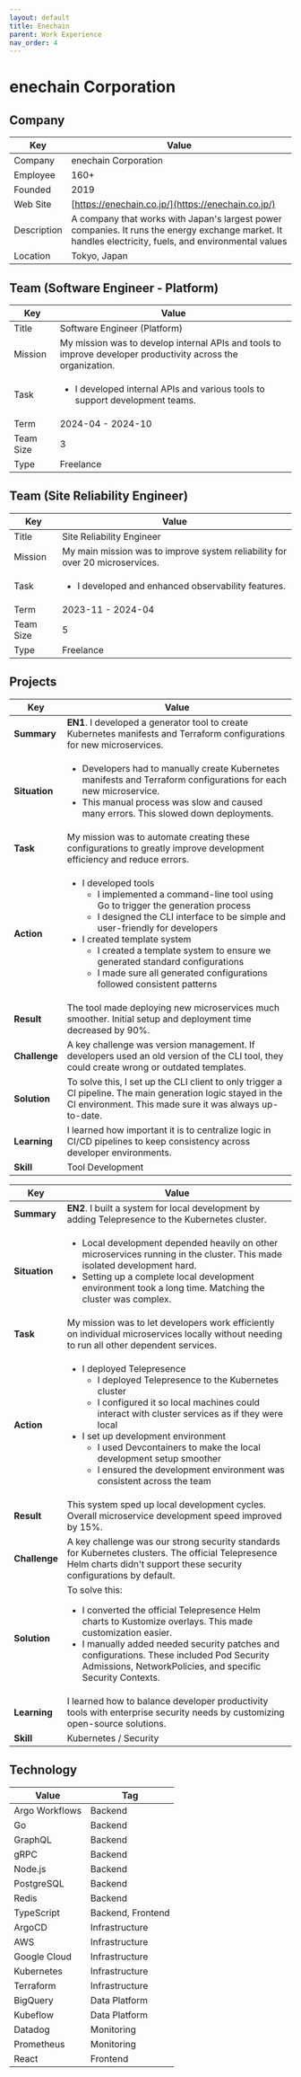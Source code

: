 ```yaml
---
layout: default
title: Enechain
parent: Work Experience
nav_order: 4
---
```


# enechain Corporation

## Company

| Key         | Value                                                                                                                                                     |
| ----------- | --------------------------------------------------------------------------------------------------------------------------------------------------------- |
| Company     | enechain Corporation                                                                                                                                      |
| Employee    | 160+                                                                                                                                                      |
| Founded     | 2019                                                                                                                                                      |
| Web Site    | [https://enechain.co.jp/](https://enechain.co.jp/)                                                                                                    |
| Description | A company that works with Japan's largest power companies. It runs the energy exchange market. It handles electricity, fuels, and environmental values |
| Location    | Tokyo, Japan                                                                                                                                              |

## Team (Software Engineer - Platform)

<table>
  <thead>
    <tr>
      <th>Key</th>
      <th>Value</th>
    </tr>
  </thead>
  <tbody>
    <tr>
      <td>Title</td>
      <td>Software Engineer (Platform)</td>
    </tr>
    <tr>
      <td>Mission</td>
      <td>My mission was to develop internal APIs and tools to improve developer productivity across the organization.</td>
    </tr>
    <tr>
      <td>Task</td>
      <td>
        <ul>
          <li>I developed internal APIs and various tools to support development teams.</li>
        </ul>
      </td>
    </tr>
    <tr>
      <td>Term</td>
      <td>2024-04 - 2024-10</td>
    </tr>
    <tr>
      <td>Team Size</td>
      <td>3</td>
    </tr>
    <tr>
      <td>Type</td>
      <td>Freelance</td>
    </tr>
  </tbody>
</table>

## Team (Site Reliability Engineer)

<table>
  <thead>
    <tr>
      <th>Key</th>
      <th>Value</th>
    </tr>
  </thead>
  <tbody>
    <tr>
      <td>Title</td>
      <td>Site Reliability Engineer</td>
    </tr>
    <tr>
      <td>Mission</td>
      <td>My main mission was to improve system reliability for over 20 microservices.</td>
    </tr>
    <tr>
      <td>Task</td>
      <td>
        <ul>
          <li>I developed and enhanced observability features.</li>
        </ul>
      </td>
    </tr>
    <tr>
      <td>Term</td>
      <td>2023-11 - 2024-04</td>
    </tr>
    <tr>
      <td>Team Size</td>
      <td>5</td>
    </tr>
    <tr>
      <td>Type</td>
      <td>Freelance</td>
    </tr>
  </tbody>
</table>

## Projects

<table>
  <thead>
    <tr>
      <th>Key</th>
      <th>Value</th>
    </tr>
  </thead>
  <tbody>
    <tr>
      <td><strong>Summary</strong></td>
      <td><strong>EN1</strong>. I developed a generator tool to create Kubernetes manifests and Terraform configurations for new microservices.</td>
    </tr>
    <tr>
      <td><strong>Situation</strong></td>
      <td>
        <ul>
          <li>Developers had to manually create Kubernetes manifests and Terraform configurations for each new microservice.</li>
          <li>This manual process was slow and caused many errors. This slowed down deployments.</li>
        </ul>
      </td>
    </tr>
    <tr>
      <td><strong>Task</strong></td>
      <td>My mission was to automate creating these configurations to greatly improve development efficiency and reduce errors.</td>
    </tr>
    <tr>
      <td><strong>Action</strong></td>
      <td>
        <ul>
          <li>I developed tools
            <ul>
              <li>I implemented a command-line tool using Go to trigger the generation process</li>
              <li>I designed the CLI interface to be simple and user-friendly for developers</li>
            </ul>
          </li>
          <li>I created template system
            <ul>
              <li>I created a template system to ensure we generated standard configurations</li>
              <li>I made sure all generated configurations followed consistent patterns</li>
            </ul>
          </li>
        </ul>
      </td>
    </tr>
    <tr>
      <td><strong>Result</strong></td>
      <td>The tool made deploying new microservices much smoother. Initial setup and deployment time decreased by 90%.</td>
    </tr>
    <tr>
      <td><strong>Challenge</strong></td>
      <td>A key challenge was version management. If developers used an old version of the CLI tool, they could create wrong or outdated templates.</td>
    </tr>
    <tr>
      <td><strong>Solution</strong></td>
      <td>To solve this, I set up the CLI client to only trigger a CI pipeline. The main generation logic stayed in the CI environment. This made sure it was always up-to-date.</td>
    </tr>
    <tr>
      <td><strong>Learning</strong></td>
      <td>I learned how important it is to centralize logic in CI/CD pipelines to keep consistency across developer environments.</td>
    </tr>
    <tr>
      <td><strong>Skill</strong></td>
      <td>Tool Development</td>
    </tr>
  </tbody>
</table>

<table>
  <thead>
    <tr>
      <th>Key</th>
      <th>Value</th>
    </tr>
  </thead>
  <tbody>
    <tr>
      <td><strong>Summary</strong></td>
      <td><strong>EN2</strong>. I built a system for local development by adding Telepresence to the Kubernetes cluster.</td>
    </tr>
    <tr>
      <td><strong>Situation</strong></td>
      <td>
        <ul>
          <li>Local development depended heavily on other microservices running in the cluster. This made isolated development hard.</li>
          <li>Setting up a complete local development environment took a long time. Matching the cluster was complex.</li>
        </ul>
      </td>
    </tr>
    <tr>
      <td><strong>Task</strong></td>
      <td>My mission was to let developers work efficiently on individual microservices locally without needing to run all other dependent services.</td>
    </tr>
    <tr>
      <td><strong>Action</strong></td>
      <td>
        <ul>
          <li>I deployed Telepresence
            <ul>
              <li>I deployed Telepresence to the Kubernetes cluster</li>
              <li>I configured it so local machines could interact with cluster services as if they were local</li>
            </ul>
          </li>
          <li>I set up development environment
            <ul>
              <li>I used Devcontainers to make the local development setup smoother</li>
              <li>I ensured the development environment was consistent across the team</li>
            </ul>
          </li>
        </ul>
      </td>
    </tr>
    <tr>
      <td><strong>Result</strong></td>
      <td>This system sped up local development cycles. Overall microservice development speed improved by 15%.</td>
    </tr>
    <tr>
      <td><strong>Challenge</strong></td>
      <td>A key challenge was our strong security standards for Kubernetes clusters. The official Telepresence Helm charts didn't support these security configurations by default.</td>
    </tr>
    <tr>
      <td><strong>Solution</strong></td>
      <td>
        To solve this:
        <ul>
          <li>I converted the official Telepresence Helm charts to Kustomize overlays. This made customization easier.</li>
          <li>I manually added needed security patches and configurations. These included Pod Security Admissions, NetworkPolicies, and specific Security Contexts.</li>
        </ul>
      </td>
    </tr>
    <tr>
      <td><strong>Learning</strong></td>
      <td>I learned how to balance developer productivity tools with enterprise security needs by customizing open-source solutions.</td>
    </tr>
    <tr>
      <td><strong>Skill</strong></td>
      <td>Kubernetes / Security</td>
    </tr>
  </tbody>
</table>

## Technology

| Value           | Tag               |
| --------------- | ----------------- |
| Argo Workflows  | Backend           |
| Go              | Backend           |
| GraphQL         | Backend           |
| gRPC            | Backend           |
| Node.js         | Backend           |
| PostgreSQL      | Backend           |
| Redis           | Backend           |
| TypeScript      | Backend, Frontend |
| ArgoCD          | Infrastructure    |
| AWS             | Infrastructure    |
| Google Cloud    | Infrastructure    |
| Kubernetes      | Infrastructure    |
| Terraform       | Infrastructure    |
| BigQuery        | Data Platform     |
| Kubeflow        | Data Platform     |
| Datadog         | Monitoring        |
| Prometheus      | Monitoring        |
| React           | Frontend          |
